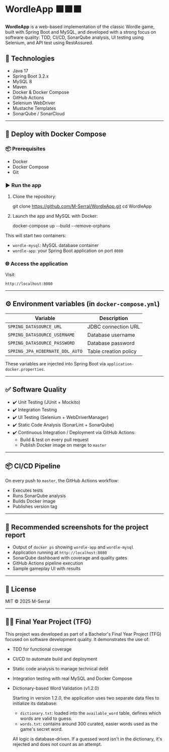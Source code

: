 # WordleApp 🟩🟧⬛

**WordleApp** is a web-based implementation of the classic Wordle game, built with Spring Boot and MySQL, and developed with a strong focus on software quality: TDD, CI/CD, SonarQube analysis, UI testing using Selenium, and API test using RestAssured.
## 🚀 Technologies

- Java 17
- Spring Boot 3.2.x
- MySQL 8
- Maven
- Docker & Docker Compose
- GitHub Actions
- Selenium WebDriver
- Mustache Templates
- SonarQube / SonarCloud

---

## 🐳 Deploy with Docker Compose

### 📦 Prerequisites

- Docker
- Docker Compose
- Git

### ▶️ Run the app

1. Clone the repository:

   git clone https://github.com/M-Serral/WordleApp.git
   cd WordleApp

2. Launch the app and MySQL with Docker:

   docker-compose up --build --remove-orphans

This will start two containers:
- `wordle-mysql`: MySQL database container
- `wordle-app`: your Spring Boot application on port `8080`

### 🌐 Access the application

Visit:

    http://localhost:8080

---

## ⚙️ Environment variables (in `docker-compose.yml`)

| Variable                     | Description                            |
|-----------------------------|----------------------------------------|
| `SPRING_DATASOURCE_URL`     | JDBC connection URL                    |
| `SPRING_DATASOURCE_USERNAME`| Database username                      |
| `SPRING_DATASOURCE_PASSWORD`| Database password                      |
| `SPRING_JPA_HIBERNATE_DDL_AUTO` | Table creation policy            |

These variables are injected into Spring Boot via `application-docker.properties`.

---

## ✅ Software Quality

- ✔️ Unit Testing (JUnit + Mockito)
- ✔️ Integration Testing
- ✔️ UI Testing (Selenium + WebDriverManager)
- ✔️ Static Code Analysis (SonarLint + SonarQube)
- ✔️ Continuous Integration / Deployment via GitHub Actions:
    - Build & test on every pull request
    - Publish Docker image on merge to `master`

---

## 📦 CI/CD Pipeline

On every push to `master`, the GitHub Actions workflow:

- Executes tests
- Runs SonarQube analysis
- Builds Docker image
- Publishes version tag

---

## 📸 Recommended screenshots for the project report

- Output of `docker ps` showing `wordle-app` and `wordle-mysql`
- Application running at `http://localhost:8080`
- SonarQube dashboard with coverage and quality gates
- GitHub Actions pipeline execution
- Sample gameplay UI with results

---

## 🧾 License

MIT © 2025 M-Serral

---

## 👨‍🎓 Final Year Project (TFG)

This project was developed as part of a Bachelor's Final Year Project (TFG) focused on software development quality. It demonstrates the use of:

- TDD for functional coverage
- CI/CD to automate build and deployment
- Static code analysis to manage technical debt
- Integration testing with real MySQL and Docker Compose
- Dictionary-based Word Validation (v1.2.0)

    Starting in version 1.2.0, the application uses two separate data files to initialize its database:
    
    - `dictionary.txt`: loaded into the `available_word` table, defines which words are valid to guess.
    - `words.txt`: contains around 300 curated, easier words used as the game's secret word.
    
    All logic is database-driven. If a guessed word isn't in the dictionary, it's rejected and does not count as an attempt.
